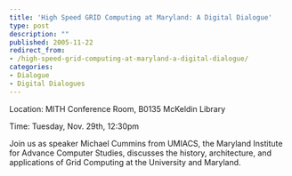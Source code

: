 ```yaml
---
title: 'High Speed GRID Computing at Maryland: A Digital Dialogue'
type: post
description: ""
published: 2005-11-22
redirect_from: 
- /high-speed-grid-computing-at-maryland-a-digital-dialogue/
categories:
- Dialogue
- Digital Dialogues
---
```

Location: MITH Conference Room, B0135 McKeldin Library

Time: Tuesday, Nov. 29th, 12:30pm

Join us as speaker Michael Cummins from UMIACS, the Maryland Institute for Advance Computer Studies, discusses the history, architecture, and applications of Grid Computing at the University and Maryland.
